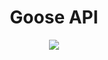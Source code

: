 <h1 align="center">Goose API</h1>
<p align="center">
  <img src="https://user-images.githubusercontent.com/67276174/228055254-9e24f828-4ea7-460d-aa28-990cd897ce05.png" />
</p>
